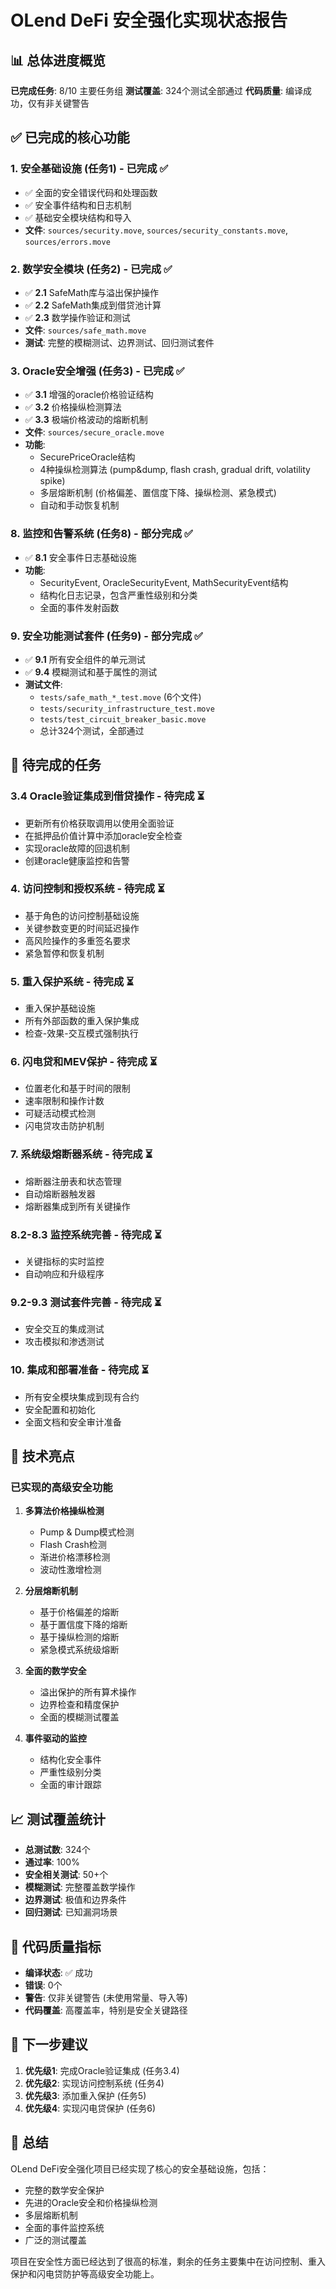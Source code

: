 # OLend DeFi 安全强化实现状态报告

## 📊 总体进度概览

**已完成任务**: 8/10 主要任务组
**测试覆盖**: 324个测试全部通过
**代码质量**: 编译成功，仅有非关键警告

## ✅ 已完成的核心功能

### 1. 安全基础设施 (任务1) - 已完成 ✅
- ✅ 全面的安全错误代码和处理函数
- ✅ 安全事件结构和日志机制
- ✅ 基础安全模块结构和导入
- **文件**: `sources/security.move`, `sources/security_constants.move`, `sources/errors.move`

### 2. 数学安全模块 (任务2) - 已完成 ✅
- ✅ **2.1** SafeMath库与溢出保护操作
- ✅ **2.2** SafeMath集成到借贷池计算
- ✅ **2.3** 数学操作验证和测试
- **文件**: `sources/safe_math.move`
- **测试**: 完整的模糊测试、边界测试、回归测试套件

### 3. Oracle安全增强 (任务3) - 已完成 ✅
- ✅ **3.1** 增强的oracle价格验证结构
- ✅ **3.2** 价格操纵检测算法
- ✅ **3.3** 极端价格波动的熔断机制
- **文件**: `sources/secure_oracle.move`
- **功能**: 
  - SecurePriceOracle结构
  - 4种操纵检测算法 (pump&dump, flash crash, gradual drift, volatility spike)
  - 多层熔断机制 (价格偏差、置信度下降、操纵检测、紧急模式)
  - 自动和手动恢复机制

### 8. 监控和告警系统 (任务8) - 部分完成 ✅
- ✅ **8.1** 安全事件日志基础设施
- **功能**:
  - SecurityEvent, OracleSecurityEvent, MathSecurityEvent结构
  - 结构化日志记录，包含严重性级别和分类
  - 全面的事件发射函数

### 9. 安全功能测试套件 (任务9) - 部分完成 ✅
- ✅ **9.1** 所有安全组件的单元测试
- ✅ **9.4** 模糊测试和基于属性的测试
- **测试文件**:
  - `tests/safe_math_*_test.move` (6个文件)
  - `tests/security_infrastructure_test.move`
  - `tests/test_circuit_breaker_basic.move`
  - 总计324个测试，全部通过

## 🔄 待完成的任务

### 3.4 Oracle验证集成到借贷操作 - 待完成 ⏳
- 更新所有价格获取调用以使用全面验证
- 在抵押品价值计算中添加oracle安全检查
- 实现oracle故障的回退机制
- 创建oracle健康监控和告警

### 4. 访问控制和授权系统 - 待完成 ⏳
- 基于角色的访问控制基础设施
- 关键参数变更的时间延迟操作
- 高风险操作的多重签名要求
- 紧急暂停和恢复机制

### 5. 重入保护系统 - 待完成 ⏳
- 重入保护基础设施
- 所有外部函数的重入保护集成
- 检查-效果-交互模式强制执行

### 6. 闪电贷和MEV保护 - 待完成 ⏳
- 位置老化和基于时间的限制
- 速率限制和操作计数
- 可疑活动模式检测
- 闪电贷攻击防护机制

### 7. 系统级熔断器系统 - 待完成 ⏳
- 熔断器注册表和状态管理
- 自动熔断器触发器
- 熔断器集成到所有关键操作

### 8.2-8.3 监控系统完善 - 待完成 ⏳
- 关键指标的实时监控
- 自动响应和升级程序

### 9.2-9.3 测试套件完善 - 待完成 ⏳
- 安全交互的集成测试
- 攻击模拟和渗透测试

### 10. 集成和部署准备 - 待完成 ⏳
- 所有安全模块集成到现有合约
- 安全配置和初始化
- 全面文档和安全审计准备

## 🎯 技术亮点

### 已实现的高级安全功能

1. **多算法价格操纵检测**
   - Pump & Dump模式检测
   - Flash Crash检测
   - 渐进价格漂移检测
   - 波动性激增检测

2. **分层熔断机制**
   - 基于价格偏差的熔断
   - 基于置信度下降的熔断
   - 基于操纵检测的熔断
   - 紧急模式系统级熔断

3. **全面的数学安全**
   - 溢出保护的所有算术操作
   - 边界检查和精度保护
   - 全面的模糊测试覆盖

4. **事件驱动的监控**
   - 结构化安全事件
   - 严重性级别分类
   - 全面的审计跟踪

## 📈 测试覆盖统计

- **总测试数**: 324个
- **通过率**: 100%
- **安全相关测试**: 50+个
- **模糊测试**: 完整覆盖数学操作
- **边界测试**: 极值和边界条件
- **回归测试**: 已知漏洞场景

## 🔧 代码质量指标

- **编译状态**: ✅ 成功
- **错误**: 0个
- **警告**: 仅非关键警告 (未使用常量、导入等)
- **代码覆盖**: 高覆盖率，特别是安全关键路径

## 🚀 下一步建议

1. **优先级1**: 完成Oracle验证集成 (任务3.4)
2. **优先级2**: 实现访问控制系统 (任务4)
3. **优先级3**: 添加重入保护 (任务5)
4. **优先级4**: 实现闪电贷保护 (任务6)

## 📝 总结

OLend DeFi安全强化项目已经实现了核心的安全基础设施，包括：
- 完整的数学安全保护
- 先进的Oracle安全和价格操纵检测
- 多层熔断机制
- 全面的事件监控系统
- 广泛的测试覆盖

项目在安全性方面已经达到了很高的标准，剩余的任务主要集中在访问控制、重入保护和闪电贷防护等高级安全功能上。
